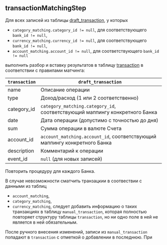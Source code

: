 ## transactionMatchingStep

Для всех записей из таблицы <u>draft_transaction</u>, у которых
* `category_matching.category_id != null`, для соответствующего `bank_id != null`,
* `currency_matching.currency_id != null`, для соответствующего `bank_id != null`,
* `account_matching.account_id != null`, для соответствующего `bank_id != null`

выполнить разбор и вставку результатов в таблицу <u>transaction</u>
в соответствии с правилами матчинга:

| `transaction` | `draft_transaction`                                                         |
|---------------|-----------------------------------------------------------------------------|
| name          | Описание операции                                                           |
| type          | Доход/расход (1 или 2 соответственно)                                       |
| category_id   | `category_matching.category_id`, соответствующий маппингу конкретного Банка |
| date          | Дата операции (допустимо с точностью до дня)                                |
| sum           | Сумма операции в валюте Счета                                               |
| account_id    | `account_matching.account_id`, соответствующий маппингу конкретного Банка   |
| description   | Комментарий к операции                                                      |
| event_id      | `null` (для новых записей)                                                  | 

Повторить процедуру для каждого Банка.

В случае невозможности сматчить транзацкии в соотвествии с данными из таблиц
- `account_matching`,
- `category_matching`,
- `currency_matching`, 
следует добавить информацию о таких транзакциях в таблицу `manual_transaction`, которая полностью повторяет 
структуру таблицы `transaction`, но ни одно поле в ней не является в ней обязательным.

После ручного внесения изменений, записи из `manual_transaction` попадают в `transaction` 
с отметкой о добавлении в последнюю. При